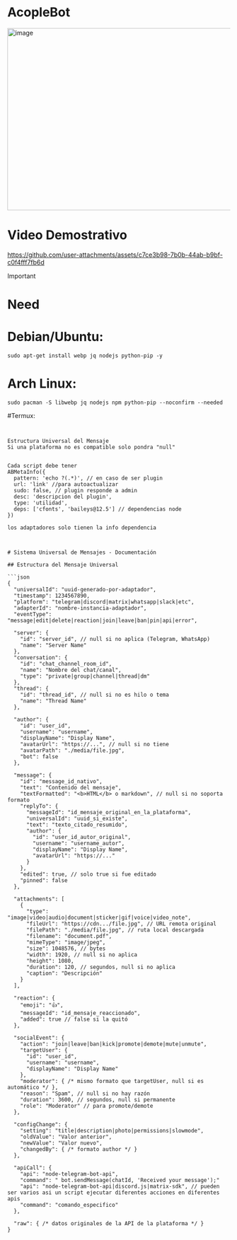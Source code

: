 # AcopleBot

<img width="605" height="412" alt="image" src="https://github.com/user-attachments/assets/86eaa190-0724-4ba9-a585-1d6e7169433b" />

# Video Demostrativo
https://github.com/user-attachments/assets/c7ce3b98-7b0b-44ab-b9bf-c0f4fff7fb6d

> [!IMPORTANT]
> # Need 

# Debian/Ubuntu:
```
sudo apt-get install webp jq nodejs python-pip -y

```

# Arch Linux:
```
sudo pacman -S libwebp jq nodejs npm python-pip --noconfirm --needed

```
#Termux:

```


Estructura Universal del Mensaje
Si una plataforma no es compatible solo pondra "null"


Cada script debe tener
ABMetaInfo({
  pattern: 'echo ?(.*)', // en caso de ser plugin
  url: 'link' //para autoactualizar
  sudo: false, // plugin responde a admin
  desc: 'descripcion del plugin',
  type: 'utilidad',
  deps: ['cfonts', 'baileys@12.5'] // dependencias node
})

los adaptadores solo tienen la info dependencia



# Sistema Universal de Mensajes - Documentación

## Estructura del Mensaje Universal

```json
{
  "universalId": "uuid-generado-por-adaptador",
  "timestamp": 1234567890,
  "platform": "telegram|discord|matrix|whatsapp|slack|etc",
  "adapterId": "nombre-instancia-adaptador", 
  "eventType": "message|edit|delete|reaction|join|leave|ban|pin|api|error",

  "server": {
    "id": "server_id", // null si no aplica (Telegram, WhatsApp)
    "name": "Server Name"
  },
  "conversation": {
    "id": "chat_channel_room_id",
    "name": "Nombre del chat/canal",
    "type": "private|group|channel|thread|dm"
  },
  "thread": {
    "id": "thread_id", // null si no es hilo o tema
    "name": "Thread Name"
  },

  "author": {
    "id": "user_id",
    "username": "username",
    "displayName": "Display Name",
    "avatarUrl": "https://...", // null si no tiene
    "avatarPath": "./media/file.jpg", 
    "bot": false
  },

  "message": {
    "id": "message_id_nativo",
    "text": "Contenido del mensaje", 
    "textFormatted": "<b>HTML</b> o markdown", // null si no soporta formato
    "replyTo": {
      "messageId": "id_mensaje_original_en_la_plataforma",
      "universalId": "uuid_si_existe",
      "text": "texto_citado_resumido",
      "author": {
        "id": "user_id_autor_original",
        "username": "username_autor",
        "displayName": "Display Name",
        "avatarUrl": "https://..."
      }
    },
    "edited": true, // solo true si fue editado
    "pinned": false
  },

  "attachments": [
    {
      "type": "image|video|audio|document|sticker|gif|voice|video_note",
      "fileUrl": "https://cdn.../file.jpg", // URL remota original
      "filePath": "./media/file.jpg", // ruta local descargada
      "filename": "document.pdf",
      "mimeType": "image/jpeg",
      "size": 1048576, // bytes
      "width": 1920, // null si no aplica
      "height": 1080,
      "duration": 120, // segundos, null si no aplica
      "caption": "Descripción"
    }
  ],

  "reaction": {
    "emoji": "👍",
    "messageId": "id_mensaje_reaccionado",
    "added": true // false si la quitó
  },

  "socialEvent": {
    "action": "join|leave|ban|kick|promote|demote|mute|unmute",
    "targetUser": {
      "id": "user_id",
      "username": "username", 
      "displayName": "Display Name"
    },
    "moderator": { /* mismo formato que targetUser, null si es automático */ },
    "reason": "Spam", // null si no hay razón
    "duration": 3600, // segundos, null si permanente
    "role": "Moderator" // para promote/demote
  },

  "configChange": {
    "setting": "title|description|photo|permissions|slowmode",
    "oldValue": "Valor anterior",
    "newValue": "Valor nuevo",
    "changedBy": { /* formato author */ }
  },

  "apiCall": {
    "api": "node-telegram-bot-api",
    "command": " bot.sendMessage(chatId, 'Received your message');"
    "api": "node-telegram-bot-api|discord.js|matrix-sdk", // pueden ser varios asi un script ejecutar diferentes acciones en diferentes apis
    "command": "comando_especifico"
  },

  "raw": { /* datos originales de la API de la plataforma */ }
}
```

